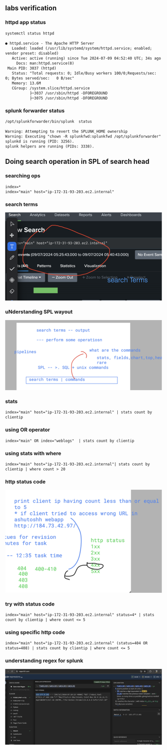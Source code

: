 ## labs verification 

### httpd app status 

```
systemctl status httpd

● httpd.service - The Apache HTTP Server
   Loaded: loaded (/usr/lib/systemd/system/httpd.service; enabled; vendor preset: disabled)
   Active: active (running) since Tue 2024-07-09 04:52:40 UTC; 34s ago
     Docs: man:httpd.service(8)
 Main PID: 3037 (httpd)
   Status: "Total requests: 0; Idle/Busy workers 100/0;Requests/sec: 0; Bytes served/sec:   0 B/sec"
   Memory: 13.6M
   CGroup: /system.slice/httpd.service
           ├─3037 /usr/sbin/httpd -DFOREGROUND
           ├─3075 /usr/sbin/httpd -DFOREGROUND
```

### splunk forwarder status 

```
/opt/splunkforwarder/bin/splunk  status

Warning: Attempting to revert the SPLUNK_HOME ownership
Warning: Executing "chown -R splunkfwd:splunkfwd /opt/splunkforwarder"
splunkd is running (PID: 3256).
splunk helpers are running (PIDs: 3338).
```

## Doing search operation in SPL of search head 

### searching ops 

```
index=*
index="main" host="ip-172-31-93-203.ec2.internal"

```

### search terms 

<img src="st.png">


### uNderstanding SPL wayout 

<img src="splway.png">

### stats

```
index="main" host="ip-172-31-93-203.ec2.internal" | stats count by clientip
```
### using OR operator 

```
index="main" OR index="weblogs"  | stats count by clientip
```

### using stats with where 

```
index="main" host="ip-172-31-93-203.ec2.internal"| stats count by clientip | where count > 20
```

### http status code 

<img src="status.png">

### try with status code 

```
index="main" host="ip-172-31-93-203.ec2.internal" status=4* | stats count by clientip | where count <= 5
```

### using specific http code 

```
index="main" host="ip-172-31-93-203.ec2.internal" (status=404 OR status=408) | stats count by clientip | where count <= 5
```

### understanding regex for splunk 

<img src="reg1.png">




